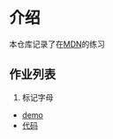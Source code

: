 # 介绍

本仓库记录了在[MDN](https://developer.mozilla.org/zh-CN/docs/Learn/HTML)的练习

## 作业列表
1. 标记字母
  - [demo]()
  - [代码]()